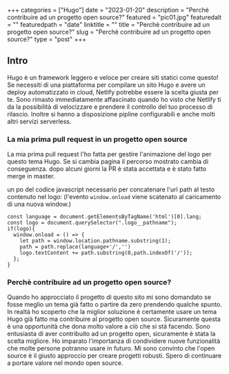 +++
categories = ["Hugo"]
date = "2023-01-20"
description = "Perchè contribuire ad un progetto open source?"
featured = "pic01.jpg"
featuredalt = ""
featuredpath = "date"
linktitle = ""
title = "Perchè contribuire ad un progetto open source?"
slug = "Perchè contribuire ad un progetto open source?"
type = "post"
+++

## Intro
Hugo è un framework leggero e veloce per creare siti statici come questo!
Se necessiti di una piattaforma per compilare un sito Hugo e avere un deploy automatizzato in cloud, Netlify potrebbe essere la scelta giusta per te. Sono rimasto immediatamente affascinato quando ho visto che Netlify ti da la possibilità di velocizzare e prendere il controllo del tuo processo di rilascio. Inoltre si hanno a disposizione pipline configurabili e anche molti altri servizi serverless.

### La mia prima pull request in un progetto open source
La mia prima pull request l'ho fatta per gestire l'animazione del logo per questo tema Hugo.
Se si cambia pagina il percorso mostrato cambia di conseguenza. dopo alcuni giorni la PR è stata accettata e è stato fatto merge in master.


un po del codice javascript necessario per concatenare l'url path al testo contenuto nel logo:
(l'evento `window.onload` viene scatenato al caricamento di una nuova window.)
```
const language = document.getElementsByTagName('html')[0].lang;
const logo = document.querySelector(".logo__pathname");
if(logo){
  window.onload = () => {
    let path = window.location.pathname.substring(1);
    path = path.replace(language+'/','')
    logo.textContent += path.substring(0,path.indexOf('/'));
  };
}
```

### Perchè contribuire ad un progetto open source?
Quando ho approcciato il progetto di questo sito mi sono domandato se fosse meglio un tema già fatto o partire da zero prendendo qualche spunto.
In realtà ho scoperto che la miglior soluzione è certamente usare un tema Hugo già fatto ma contribuire al progetto open source.
Sicuramente questa è una opportunità che dona molto valore a ciò che si stà facendo. Sono entusiasta di aver contribuito ad un progetto open, sicuramente è stata la scelta migliore. Ho imparato l'importanza di condividere nuove funzionalità che molte persone potranno usare in futuro. Mi sono convinto che l'open source è il giusto approccio per creare progetti robusti. Spero di continuare a portare valore nel mondo open source.